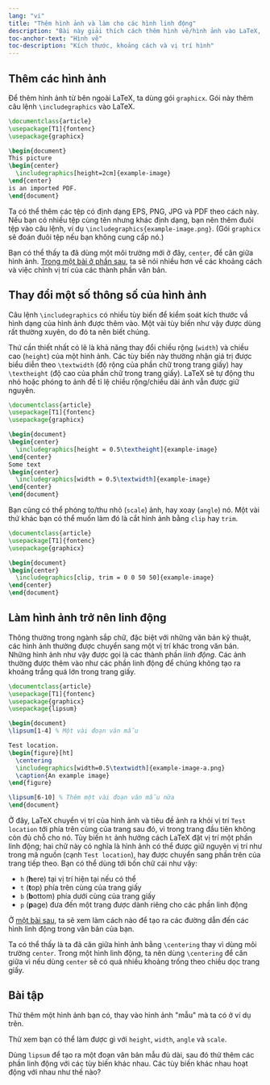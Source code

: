 ```yaml
---
lang: "vi"
title: "Thêm hình ảnh và làm cho các hình linh động"
description: "Bài này giải thích cách thêm hình vẽ/hình ảnh vào LaTeX, cũng như làm thế nào để thay đổi các thông số cơ bản cũng như vị trí của hình."
toc-anchor-text: "Hình vẽ"
toc-description: "Kích thước, khoảng cách và vị trí hình"
---
```


## Thêm các hình ảnh

Để thêm hình ảnh từ bên ngoài LaTeX, ta dùng gói `graphicx`. Gói này thêm câu
lệnh `\includegraphics` vào LaTeX.

```latex
\documentclass{article}
\usepackage[T1]{fontenc}
\usepackage{graphicx}

\begin{document}
This picture
\begin{center}
  \includegraphics[height=2cm]{example-image}
\end{center}
is an imported PDF.
\end{document}
```

Ta có thể thêm các tệp có định dạng EPS, PNG, JPG và PDF theo cách này. Nếu bạn
có nhiều tệp cùng tên nhưng khác định dạng, bạn nên thêm đuôi tệp vào câu lệnh,
ví dụ `\includegraphics{example-image.png}`. (Gói `graphicx` sẽ đoán đuôi tệp
nếu bạn không cung cấp nó.)

Bạn có thể thấy ta đã dùng một môi trường mới ở đây, `center`, để căn giữa hình
ảnh. [Trong một bài ở phần sau](lesson-11), ta sẽ nói nhiều hơn về các khoảng
cách và việc chỉnh vị trí của các thành phần văn bản.

## Thay đổi một số thông số của hình ảnh

Câu lệnh `\includegraphics` có nhiều tùy biến để kiểm soát kích thước vầ hình
dạng của hình ảnh được thêm vào. Một vài tùy biến như vậy được dùng rất thường
xuyên, do đó ta nên biết chúng.

Thứ cần thiết nhất có lẽ là khả năng thay đổi chiều rộng (`width`) và chiều cao
(`height`) của một hình ảnh. Các tùy biến này thường nhận giá trị được biểu diễn
theo `\textwidth` (độ rộng của phần chữ trong trang giấy) hay `\textheight`
(độ cao của phần chữ trong trang giấy). LaTeX sẽ tự động thu nhỏ hoặc phóng to
ảnh để tỉ lệ chiều rộng/chiều dài ảnh vẫn được giữ nguyên.

```latex
\documentclass{article}
\usepackage[T1]{fontenc}
\usepackage{graphicx}

\begin{document}
\begin{center}
  \includegraphics[height = 0.5\textheight]{example-image}
\end{center}
Some text
\begin{center}
  \includegraphics[width = 0.5\textwidth]{example-image}
\end{center}
\end{document}
```

Bạn cũng có thể phóng to/thu nhỏ (`scale`) ảnh, hay xoay (`angle`) nó. Một vài
thứ khác bạn có thể muốn làm đó là cắt hình ảnh bằng `clip` hay `trim`.

```latex
\documentclass{article}
\usepackage[T1]{fontenc}
\usepackage{graphicx}

\begin{document}
\begin{center}
  \includegraphics[clip, trim = 0 0 50 50]{example-image}
\end{center}
\end{document}
```

## Làm hình ảnh trở nên linh động

Thông thường trong ngành sắp chữ, đặc biệt với những văn bản kỹ thuật, các hình
ảnh thường được chuyển sang một vị trí khác trong văn bản. Những hình ảnh như
vậy được gọi là các thành phần *linh động*. Các ảnh thường được thêm vào như các
phần linh động để chúng không tạo ra khoảng trắng quá lớn trong trang giấy.

```latex
\documentclass{article}
\usepackage[T1]{fontenc}
\usepackage{graphicx}
\usepackage{lipsum}

\begin{document}
\lipsum[1-4] % Một vài đoạn văn mẫu

Test location.
\begin{figure}[ht]
  \centering
  \includegraphics[width=0.5\textwidth]{example-image-a.png}
  \caption{An example image}
\end{figure}

\lipsum[6-10] % Thêm một vài đoạn văn mẫu nữa
\end{document}
```

Ở đây, LaTeX chuyển vị trí của hình ảnh và tiêu đề ảnh ra khỏi vị trí
`Test location` tới phía trên cùng của trang sau đó, vì trong trang đầu tiên
không còn đủ chỗ cho nó. Tùy biến `ht` ảnh hưởng cách LaTeX đặt vị trí một phần
linh động; hai chữ này có nghĩa là hình ảnh có thể được giữ nguyên vị trí như
trong mã nguồn (cạnh `Test location`), hay được chuyển sang phần trên của trang
tiếp theo. Bạn có thể dùng tới bốn chữ cái như vậy:

- `h` (**h**ere) tại vị trí hiện tại nếu có thể
- `t` (**t**op) phía trên cùng của trang giấy
- `b` (**b**ottom) phía dưới cùng của trang giấy
- `p` (**p**age) đưa đến một trang được dành riêng cho các phần linh động

Ở [một bài sau](lesson-09), ta sẽ xem làm cách nào để tạo ra các đường dẫn đến
các hình linh động trong văn bản của bạn.

Ta có thể thấy là ta đã căn giữa hình ảnh bằng `\centering` thay vì dùng môi
trường `center`. Trong một hình linh động, ta nên dùng `\centering` để căn giữa
vì nếu dùng `center` sẽ có quá nhiều khoảng trống theo chiều dọc trang giấy.

## Bài tập

Thử thêm một hình ảnh bạn có, thay vào hình ảnh "mẫu" mà ta có ở ví dụ trên.

Thử xem bạn có thể làm được gì với `height`, `width`, `angle` và `scale`.

Dùng `lipsum` để tạo ra một đoạn văn bản mẫu đủ dài, sau đó thử thêm các phần
linh động với các tùy biến khác nhau. Các tùy biến khác nhau hoạt động với nhau
như thế nào?
